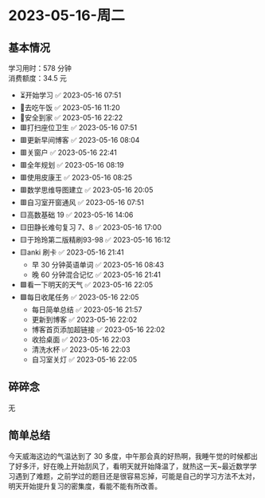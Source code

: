# 2023-05-16-周二

## 基本情况

学习用时：578 分钟  
消费额度：34.5 元

-   ⏳开始学习 ✅ 2023-05-16 07:51
-   🍕去吃午饭 ✅ 2023-05-16 11:20
-   📍安全到家 ✅ 2023-05-16 22:22
-   🟥打扫座位卫生 ✅ 2023-05-16 07:51
-   🟥更新早间博客 ✅ 2023-05-16 08:04
-   🟥关窗户 ✅ 2023-05-16 22:41
-   🟥全年规划 ✅ 2023-05-16 08:19
-   🟥使用皮康王 ✅ 2023-05-16 08:25
-   🟥数学思维导图建立 ✅ 2023-05-16 20:05
-   🟥自习室开窗通风 ✅ 2023-05-16 07:51
-   🟨高数基础 19 ✅ 2023-05-16 14:06
-   🟨田静长难句复习 7、8 ✅ 2023-05-16 17:00
-   🟨于玲玲第二版精刷93-98 ✅ 2023-05-16 16:12
-   🟨anki 刷卡 ✅ 2023-05-16 21:41
    -   早 30 分钟英语单词 ✅ 2023-05-16 08:43
    -   晚 60 分钟混合记忆 ✅ 2023-05-16 21:41
-   🟩看一下明天的天气 ✅ 2023-05-16 22:05
-   🟩每日收尾任务 ✅ 2023-05-16 22:05
    -   每日简单总结 ✅ 2023-05-16 21:57
    -   更新到博客 ✅ 2023-05-16 22:02
    -   博客首页添加超链接 ✅ 2023-05-16 22:02
    -   收拾桌面 ✅ 2023-05-16 22:03
    -   清洗水杯 ✅ 2023-05-16 22:03
    -   自习室关灯 ✅ 2023-05-16 22:05

## 碎碎念

无

## 简单总结

今天威海这边的气温达到了 30 多度，中午那会真的好热啊，我睡午觉的时候都出了好多汗，好在晚上开始刮风了，看明天就开始降温了，就热这一天~最近数学学习遇到了难题，之前学过的题目还是很容易忘掉，可能是自己的学习方法不太对，明天开始提升复习的密集度，看能不能有所改善。